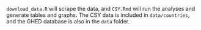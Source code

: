 `download_data.R` will scrape the data, and `CSY.Rmd` will run the analyses and generate tables and graphs. The CSY data is included in `data/countries`, and the GHED database is also in the `data` folder.
